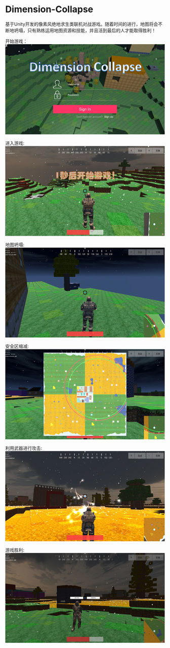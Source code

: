 # Dimension-Collapse
基于Unity开发的像素风绝地求生类联机对战游戏。随着时间的进行，地图将会不断地坍塌，只有熟练运用地图资源和技能，并且活到最后的人才能取得胜利！

开始游戏：  
![开始游戏](https://raw.githubusercontent.com/zhouyufan0568/Dimension-Collapse/master/READMEIMG/IMG1.png)  

进入游戏:  
![进入游戏](https://raw.githubusercontent.com/zhouyufan0568/Dimension-Collapse/master/READMEIMG/IMG2.png)  

地图坍塌:  
![地图坍塌](https://raw.githubusercontent.com/zhouyufan0568/Dimension-Collapse/master/READMEIMG/IMG3.png)  

安全区缩减:  
![安全区缩减](https://raw.githubusercontent.com/zhouyufan0568/Dimension-Collapse/master/READMEIMG/IMG4.png)  


利用武器进行攻击:  
![利用武器进行攻击](https://raw.githubusercontent.com/zhouyufan0568/Dimension-Collapse/master/READMEIMG/IMG5.png)  

游戏胜利:  
![游戏胜利](https://raw.githubusercontent.com/zhouyufan0568/Dimension-Collapse/master/READMEIMG/IMG6.png)  


